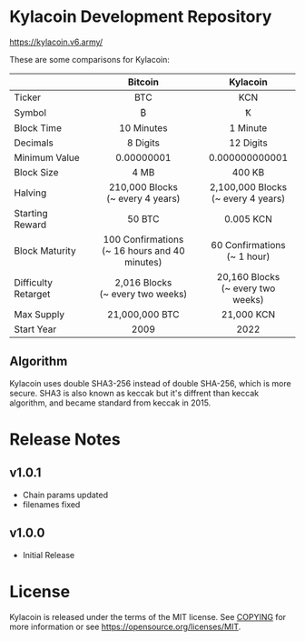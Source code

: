 Kylacoin Development Repository
=====================================

https://kylacoin.v6.army/

These are some comparisons for Kylacoin:

|                      | Bitcoin                                         | Kylacoin                                 |
| :----                |     :---:                                       |       :----:                             |
| Ticker               | BTC                                             | KCN                                      |
| Symbol               | ₿                                               | Ꝁ                                        |
| Block Time           | 10 Minutes                                      | 1 Minute                                 |
| Decimals             | 8 Digits                                        | 12 Digits                                |
| Minimum Value        | 0.00000001                                      | 0.000000000001                           |
| Block Size           | 4 MB                                            | 400 KB                                   |
| Halving              | 210,000 Blocks<br>(~ every 4 years)             | 2,100,000 Blocks<br>(~ every 4 years)    |
| Starting Reward      | 50 BTC                                          | 0.005 KCN                                |
| Block Maturity       | 100 Confirmations<br>(~ 16 hours and 40 minutes)| 60 Confirmations<br>(~ 1 hour)           |
| Difficulty Retarget  | 2,016 Blocks<br>(~ every two weeks)             | 20,160 Blocks<br>(~ every two weeks)     |
| Max Supply           | 21,000,000 BTC                                  | 21,000 KCN                               |
| Start Year           | 2009                                            | 2022                                     |

Algorithm
-------
Kylacoin uses double SHA3-256 instead of double SHA-256, which is more secure. SHA3 is also known as keccak but it's diffrent than keccak algorithm, and became standard from keccak in 2015.

Release Notes
=======
v1.0.1
-------
* Chain params updated
* filenames fixed

v1.0.0
-------
* Initial Release

License
=======

Kylacoin is released under the terms of the MIT license. See [COPYING](COPYING) for more
information or see https://opensource.org/licenses/MIT.
